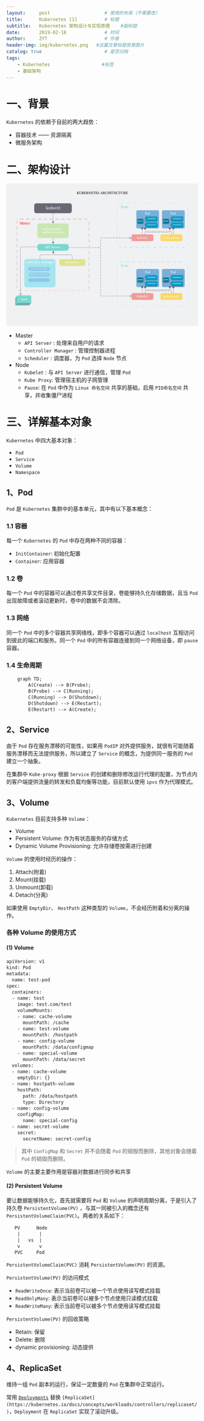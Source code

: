```yaml
---
layout:     post                    # 使用的布局（不需要改）
title:      Kubernetes [1]          # 标题 
subtitle:   Kubernetes 架构设计与实现原理    #副标题
date:       2019-02-18              # 时间
author:     ZYT                     # 作者
header-img: img/kubernetes.png   #这篇文章标题背景图片
catalog: true                       # 是否归档
tags:
    - Kubernetes                   #标签
    - 基础架构
---
```


# 一、背景

`Kubernetes` 的依赖于目前的两大趋势：

- 容器技术 —— 资源隔离
- 微服务架构

# 二、架构设计

![Kubernetes Architecture](/img/KubernetesArch.png)

- Master
    - `API Server` : 处理来自用户的请求
    - `Controller Manager` : 管理控制器进程
    - `Scheduler` : 调度器，为 `Pod` 选择 `Node` 节点
- Node
    - `Kubelet` : 与 `API Server` 进行通信，管理 `Pod`
    - `Kube Proxy`: 管理宿主机的子网管理
    - `Pause`: 在 `Pod` 中作为 `Linux 命名空间` 共享的基础，启用 `PID命名空间` 共享，并收集僵尸进程

# 三、详解基本对象

`Kubernetes` 中四大基本对象：

- `Pod`
- `Service`
- `Volume`
- `Namespace`

## 1、Pod

`Pod` 是 `Kubernetes` 集群中的基本单元，其中有以下基本概念：

### 1.1 容器

每一个 `Kubernetes` 的 `Pod` 中存在两种不同的容器：

- `InitContainer`: 初始化配置
- `Container`: 应用容器

### 1.2 卷

每一个 `Pod` 中的容器可以通过卷共享文件目录，卷能够持久化存储数据，且当 `Pod` 出现故障或者滚动更新时，卷中的数据不会清除。

### 1.3 网络

同一个 `Pod` 中的多个容器共享网络栈，即多个容器可以通过 `localhost` 互相访问到彼此的端口和服务。同一个 `Pod` 中的所有容器连接到同一个网络设备，即 `pause` 容器。

### 1.4 生命周期

```mermaid
    graph TD;
        A(Create) --> B(Probe);
        B(Probe) --> C(Running);
        C(Running) --> D(Shutdown);
        D(Shutdown) --> E(Restart);
        E(Restart) --> A(Create);
```

## 2、Service

由于 `Pod` 存在服务漂移的可能性，如果用 `PodIP` 对外提供服务，就很有可能随着服务漂移而无法提供服务，所以建立了 `Service` 的概念，为提供同一服务的 `Pod` 建立一个抽象。

在集群中 `Kube-proxy` 根据 `Service` 的创建和删除修改运行代理的配置，为节点内的客户端提供流量的转发和负载均衡等功能，目前默认使用 `ipvs` 作为代理模式。

## 3、Volume

`Kubernetes` 目前支持多种 `Volume`：

- Volume
- Persistent Volume: 作为有状态服务的存储方式
- Dynamic Volume Provisioning: 允许存储卷按需进行创建



`Volume` 的使用时经历的操作：

1. Attach(附着)
2. Mount(挂载)
3. Unmount(卸载)
4. Detach(分离)

如果使用 `EmptyDir`、 `HostPath` 这种类型的 `Volume`，不会经历附着和分离的操作。

### 各种 Volume 的使用方式

#### (1) Volume

```
apiVersion: v1
kind: Pod
metadata:
  name: test-pod
spec:
  containers:
  - name: test
    image: test.com/test
    volumeMounts:
    - name: cache-volume
      mountPath: /cache
    - name: test-volume
      mountPath: /hostpath
    - name: config-volume
      mountPath: /data/configmap
    - name: special-volume
      mountPath: /data/secret
  volumes:
  - name: cache-volume
    emptyDir: {}
  - name: hostpath-volume
    hostPath:
      path: /data/hostpath
      type: Directory
  - name: config-volume
    configMap:
      name: special-config
  - name: secret-volume
    secret:
      secretName: secret-config
```

> 其中 `ConfigMap` 和 `Secret` 并不会随着 `Pod` 的销毁而删除，其他对象会随着 `Pod` 的销毁而删除。

`Volume` 的主要主要作用是容器对数据进行同步和共享

#### (2) Persistent Volume

要让数据能够持久化，首先就需要将 `Pod` 和 `Volume` 的声明周期分离，于是引入了持久卷 `PersistentVolume(PV)` ，与其一同被引入的概念还有 `PersistentVolumeClaim(PVC)`。两者的关系如下：

```
   PV      Node
    |       |
    |   vs  |
    v       v
   PVC     Pod
```

`PersistentVolumeClaim(PVC)` 消耗 `PersistentVolume(PV)` 的资源。


`PersistentVolume(PV)` 的访问模式

- `ReadWriteOnce`: 表示当前卷可以被一个节点使用读写模式挂载
- `ReadOnlyMany`: 表示当前卷可以被多个节点使用只读模式挂载
- `ReadWriteMany`: 表示当前卷可以被多个节点使用读写模式挂载


`PersistentVolume(PV)` 的回收策略

- Retain: 保留
- Delete: 删除
- dynamic provisioning: 动态提供

## 4、ReplicaSet

维持一组 `Pod` 副本的运行，保证一定数量的 `Pod` 在集群中正常运行。

常用 [`Deployments`](https://kubernetes.io/docs/concepts/workloads/controllers/deployment/) 替换 `[ReplicaSet](https://kubernetes.io/docs/concepts/workloads/controllers/replicaset/)`，`Deployment` 在 `ReplicaSet` 实现了滚动升级。

